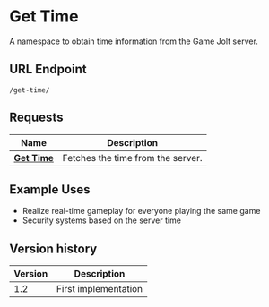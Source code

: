 # Get Time

A namespace to obtain time information from the Game Jolt server.

## URL Endpoint

```
/get-time/
```

## Requests

Name | Description
---	| ---
[**Get Time**](https://github.com/gamejolt/doc-game-api/blob/master/v1.x/get-time/fetch.md)	| Fetches the time from the server.

## Example Uses

- Realize real-time gameplay for everyone playing the same game
- Security systems based on the server time

## Version history

Version		| Description
---			| ---
1.2			| First implementation